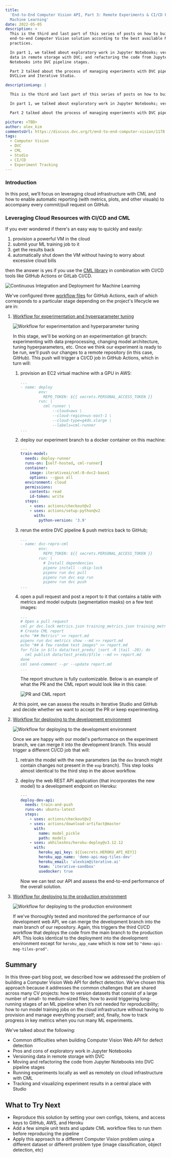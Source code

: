 ```yaml
---
title:
  'End-to-End Computer Vision API, Part 3: Remote Experiments & CI/CD For
  Machine Learning'
date: 2022-05-05
description: >
  This is the third and last part of this series of posts on how to build an
  end-to-end Computer Vision solution according to the best available MLOps
  practices. 

  In part 1, we talked about exploratory work in Jupyter Notebooks; versioning
  data in remote storage with DVC; and refactoring the code from Jupyter
  Notebooks into DVC pipeline stages.

  Part 2 talked about the process of managing experiments with DVC pipelines,
  DVCLive and Iterative Studio.

descriptionLong: |

  This is the third and last part of this series of posts on how to build an end-to-end Computer Vision solution according to the best available MLOps practices. 

  In part 1, we talked about exploratory work in Jupyter Notebooks; versioning data in remote storage with DVC; and refactoring the code from Jupyter Notebooks into DVC pipeline stages.

  Part 2 talked about the process of managing experiments with DVC pipelines, DVCLive and Iterative Studio.

picture: <TBD>
author: alex_kim
commentsUrl: https://discuss.dvc.org/t/end-to-end-computer-vision/1178
tags:
  - Computer Vision
  - DVC
  - CML
  - Studio
  - CI/CD
  - Experiment Tracking
---
```


### Introduction

In this post, we’ll focus on leveraging cloud infrastructure with CML and how to
enable automatic reporting (with metrics, plots, and other visuals) to accompany
every commit/pull request on GitHub.

### Leveraging Cloud Resources with CI/CD and CML

If you ever wondered if there's an easy way to quickly and easily:

1. provision a powerful VM in the cloud
2. submit your ML training job to it
3. get the results back
4. automatically shut down the VM without having to worry about excessive cloud
   bills

then the answer is yes if you use the [CML library](https://cml.dev/) in
combination with CI/CD tools like GitHub Actions or GitLab CI/CD.

![Continuous Integration and Deployment for Machine Learning](https://dvc.org/static/300c88b3b1b5f65753629d661cc916e5/2e49e/cicd4ml.png)

We've configured three
[workflow files](https://github.com/iterative/magnetic-tiles-defect/tree/main/.github/workflows)
for GitHub Actions, each of which corresponds to a particular stage depending on
the project's lifecycle we are in:

1. [Workflow for experimentation and hyperparameter tuning](https://github.com/iterative/magnetic-tiles-defect/blob/main/.github/workflows/1-experiment.yaml)

   ![Workflow for experimentation and hyperparameter tuning](/uploads/images/2022-05-05/workflow_exp.png '=800')

   In this stage, we'll be working on an experimentation git branch:
   experimenting with data preprocessing, changing model architecture, tuning
   hyperparameters, etc. Once we think our experiment is ready to be run, we'll
   push our changes to a remote repository (in this case, GitHub). This push
   will trigger a CI/CD job in GitHub Actions, which in turn will:

   1. provision an EC2 virtual machine with a GPU in AWS:

      ```yaml
      ...
      - name: deploy
              env:
                REPO_TOKEN: ${{ secrets.PERSONAL_ACCESS_TOKEN }}
              run: |
                cml runner \
                    --cloud=aws \
                    --cloud-region=us-east-1 \
                    --cloud-type=g4dn.xlarge \
                    --labels=cml-runner
      ...
      ```

   2. deploy our experiment branch to a docker container on this machine:

      ```yaml
      ---
      train-model:
        needs: deploy-runner
        runs-on: [self-hosted, cml-runner]
        container:
          image: iterativeai/cml:0-dvc2-base1
          options: --gpus all
        environment: cloud
        permissions:
          contents: read
          id-token: write
        steps:
          - uses: actions/checkout@v2
          - uses: actions/setup-python@v2
            with:
              python-version: '3.9'
      ```

   3. rerun the entire DVC pipeline & push metrics back to GitHub;

      ```yaml
      ...
      - name: dvc-repro-cml
              env:
                REPO_TOKEN: ${{ secrets.PERSONAL_ACCESS_TOKEN }}
              run: |
                # Install dependencies
                pipenv install --skip-lock
                pipenv run dvc pull
                pipenv run dvc exp run
                pipenv run dvc push
      ...
      ```

   4. open a pull request and post a report to it that contains a table with
      metrics and model outputs (segmentation masks) on a few test images:

      ```yaml
      ...
      # Open a pull request
      cml pr dvc.lock metrics.json training_metrics.json training_metrics_dvc_plots/**
      # Create CML report
      echo "## Metrics" >> report.md
      pipenv run dvc metrics show --md >> report.md
      echo "## A few random test images" >> report.md
      for file in $(ls data/test_preds/ |sort -R |tail -20); do
        cml publish data/test_preds/$file --md >> report.md
      done
      cml send-comment --pr --update report.md
      ...
      ```

      The report structure is fully customizable. Below is an example of what
      the PR and the CML report would look like in this case:

      ![PR and CML report](/uploads/images/2022-05-05/pr_cml_report.png '=800')

   At this point, we can assess the results in Iterative Studio and GitHub and
   decide whether we want to accept the PR or keep experimenting.

2. [Workflow for deploying to the development environment](https://github.com/iterative/magnetic-tiles-defect/blob/main/.github/workflows/2-develop.yaml)

   ![Workflow for deploying to the development environment](/uploads/images/2022-05-05/workflow_dev.png '=800')

   Once we are happy with our model's performance on the experiment branch, we
   can merge it into the development branch. This would trigger a different
   CI/CD job that will:

   1. retrain the model with the new parameters (as the `dev` branch might
      contain changes not present in the `exp` branch). This step looks almost
      identical to the third step in the above workflow.
   2. deploy the web REST API application (that incorporates the new model) to a
      development endpoint on Heroku:

      ```yaml
      ---
      deploy-dev-api:
        needs: train-and-push
        runs-on: ubuntu-latest
        steps:
          - uses: actions/checkout@v2
          - uses: actions/download-artifact@master
            with:
              name: model_pickle
              path: models
          - uses: akhileshns/heroku-deploy@v3.12.12
            with:
              heroku_api_key: ${{secrets.HEROKU_API_KEY}}
              heroku_app_name: 'demo-api-mag-tiles-dev'
              heroku_email: 'alexkim@iterative.ai'
              team: 'iterative-sandbox'
              usedocker: true
      ```

      Now we can test our API and assess the end-to-end performance of the
      overall solution.

3. [Workflow for deploying to the production environment](https://github.com/iterative/magnetic-tiles-defect/blob/main/.github/workflows/3-deploy.yaml)

   ![Workflow for deploying to the production environment](/uploads/images/2022-05-05/workflow_prod.png '=800')

   If we've thoroughly tested and monitored the performance of our development
   web API, we can merge the development branch into the main branch of our
   repository. Again, this triggers the third CI/CD workflow that deploys the
   code from the main branch to the production API. This looks identical to the
   deployment into the development environment except for `heroku_app_name`
   which is now set to `"demo-api-mag-tiles-prod"`.

## Summary

In this three-part blog post, we described how we addressed the problem of
building a Computer Vision Web API for defect detection. We’ve chosen this
approach because it addresses the common challenges that are shared across many
CV projects: how to version datasets that consist of a large number of small- to
medium-sized files; how to avoid triggering long-running stages of an ML
pipeline when it’s not needed for reproducibility; how to run model training
jobs on the cloud infrastructure without having to provision and manage
everything yourself; and, finally, how to track progress in key metrics when you
run many ML experiments.

We've talked about the following:

- Common difficulties when building Computer Vision Web API for defect detection
- Pros and cons of exploratory work in Jupyter Notebooks
- Versioning data in remote storage with DVC
- Moving and refactoring the code from Jupyter Notebooks into DVC pipeline
  stages
- Running experiments locally as well as remotely on cloud infrastructure with
  CML
- Tracking and visualizing experiment results in a central place with Studio

## What to Try Next

- Reproduce this solution by setting your own configs, tokens, and access keys
  to GitHub, AWS, and Heroku
- Add a few simple unit tests and update CML workflow files to run them before
  reproducing the pipeline
- Apply this approach to a different Computer Vision problem using a different
  dataset or different problem type (image classification, object detection,
  etc)
